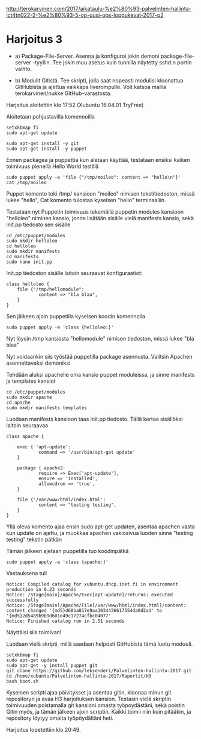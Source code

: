 http://terokarvinen.com/2017/aikataulu-%e2%80%93-palvelinten-hallinta-ict4tn022-2-%e2%80%93-5-op-uusi-ops-loppukevat-2017-p2

# Harjoitus 3

* a) Package-File-Server. Asenna ja konfiguroi jokin demoni package-file-server -tyyliin. Tee jokin muu asetus kuin tunnilla näytetty sshd:n portin vaihto.

* b) Modulit Gitistä. Tee skripti, jolla saat nopeasti modulisi kloonattua GitHubista ja ajettua vaikkapa liverompulle. Voit katsoa mallia terokarvinen/nukke GitHub-varastosta.

Harjoitus aloitettiin klo 17:52 (Xubuntu 16.04.01 TryFree)

Aloitetaan pohjustavilla komennoilla

	setxkbmap fi
	sudo apt-get update

	sudo apt-get install -y git
	sudo apt-get install -y puppet

Ennen packagea ja puppettia kun aletaan käyttää, testataan ensiksi kaiken toimivuus pienellä Hello World testillä

	sudo puppet apply -e 'file {"/tmp/moileo": content => "hello\n"}'
	cat /tmp/moileo

Puppet komento teki /tmp/ kansioon "moileo" nimisen tekstitiedoston, missä lukee "hello",
Cat komento tulostaa kyseisen "hello" terminaaliin.

Testataan nyt Puppetin toimivuus tekemällä puppetin modules kansioon "helloleo" niminen kansio, jonne lisätään sisälle vielä manifests kansio, sekä init.pp tiedosto sen sisälle

	cd /etc/puppet/modules
	sudo mkdir helloleo
	cd helloleo
	sudo mkdir manifests
	cd manifests
	sudo nano init.pp

Init.pp tiedoston sisälle laitoin seuraavat konfiguraatiot:

	class helloleo {
        file {"/tmp/hellomodule":
                content => "bla blaa",
        }
	}

Sen jälkeen ajoin puppetilla kyseisen koodin komennolla

	sudo puppet apply -e 'class {helloleo:}'

Nyt löysin /tmp kansiosta "hellomodule" nimisen tiedoston, missä lukee "bla blaa"

Nyt voidaankin siis työstää puppetilla package asennusta. Valitsin Apachen asennettavaksi demoniksi

Tehdään aluksi apachelle oma kansio puppet moduleissa, ja sinne manifests ja templates kansiot

	cd /etc/puppet/modules
	sudo mkdir apache
	cd apache
	sudo mkdir manifests templates

Luodaan manifests kansioon taas init.pp tiedosto. Tällä kertaa sisällöksi laitoin seuraavaa

	class apache {

        exec { 'apt-update':
                command => '/usr/bin/apt-get update'
        }

        package { apache2:
                require => Exec['apt-update'],
                ensure => 'installed',
                allowcdrom => 'true',
        }

        file {'/var/www/html/index.html':
                content => "testing testing",
        }
	}
	
Yllä oleva komento ajaa ensin sudo apt-get updaten, asentaa apachen vasta kun update on ajettu, ja muokkaa apachen vakiosivua luoden sinne "testing testing" tekstin pätkän

Tämän jälkeen ajetaan puppetilla tuo koodinpätkä

	sudo puppet apply -e 'class {apache:}'

Vastauksena tuli

	Notice: Compiled catalog for xubuntu.dhcp.inet.fi in environment production in 0.23 seconds
	Notice: /Stage[main]/Apache/Exec[apt-update]/returns: executed successfully
	Notice: /Stage[main]/Apache/File[/var/www/html/index.html]/content: content changed '{md5}d68ba817e9aa3034436617554da0d2ad' to '{md5}2d5489b9b9d601e49c17274cfbc04077'
	Notice: Finished catalog run in 2.51 seconds

Näyttäisi siis toimivan!

Luodaan vielä skripti, millä saadaan helposti GitHubista tämä luotu moduuli.

	setxkbmap fi
	sudo apt-get update
	sudo apt-get -y install puppet git
	git clone https://github.com/leksenderi/Palvelinten-hallinta-2017.git
	cd /home/xubuntu/Palvelinten-hallinta-2017/Raportit/H3
	bash boot.sh

Kyseinen scripti ajaa päivitykset ja asentaa gitin, kloonaa minun git repositoryn ja avaa H3 harjoituksen kansion.
Testasin vielä skriptin toimivuuden poistamalla git kansioni omasta työpoydästäni, sekä poistin Gitin myös, ja tämän jälkeen ajoin scriptin. Kaikki toimii niin kuin pitääkin, ja repository löytyy omalta työpöydältäni heti.

Harjoitus lopetettiin klo 20:49.
